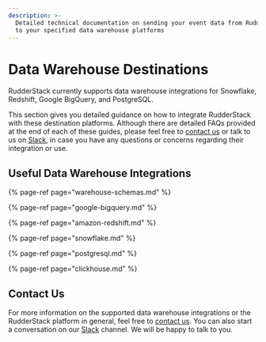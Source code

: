```yaml
---
description: >-
  Detailed technical documentation on sending your event data from RudderStack
  to your specified data warehouse platforms
---
```


# Data Warehouse Destinations

RudderStack currently supports data warehouse integrations for Snowflake, Redshift, Google BigQuery, and PostgreSQL.

This section gives you detailed guidance on how to integrate RudderStack with these destination platforms. Although there are detailed FAQs provided at the end of each of these guides, please feel free to [contact us](https://rudderstack.com/contact/) or talk to us on [Slack](https://resources.rudderstack.com/join-rudderstack-slack), in case you have any questions or concerns regarding their integration or use.

## Useful Data Warehouse Integrations

{% page-ref page="warehouse-schemas.md" %}

{% page-ref page="google-bigquery.md" %}

{% page-ref page="amazon-redshift.md" %}

{% page-ref page="snowflake.md" %}

{% page-ref page="postgresql.md" %}

{% page-ref page="clickhouse.md" %}

## Contact Us

For more information on the supported data warehouse integrations or the RudderStack platform in general, feel free to [contact us](mailto:%20contact@rudderstack.com). You can also start a conversation on our [Slack](https://resources.rudderstack.com/join-rudderstack-slack) channel. We will be happy to talk to you.



